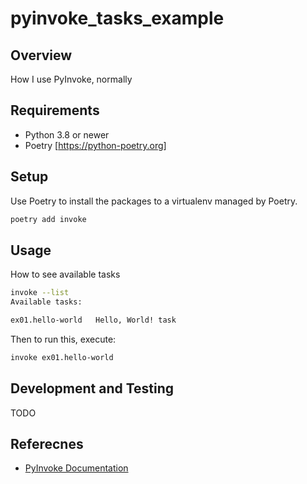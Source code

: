 # pyinvoke_tasks_example

## Overview

How I use PyInvoke, normally

## Requirements

* Python 3.8 or newer
* Poetry [https://python-poetry.org]

## Setup

Use Poetry to install the packages to a virtualenv managed by Poetry.

```bash
poetry add invoke
```

## Usage

How to see available tasks

```bash
invoke --list
Available tasks:

ex01.hello-world   Hello, World! task
```

Then to run this, execute:

```bash
invoke ex01.hello-world
```

## Development and Testing

TODO

## Referecnes

* [PyInvoke Documentation](http://www.pyinvoke.org/)
